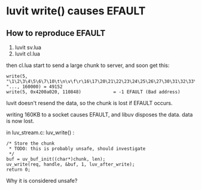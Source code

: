 luvit write() causes EFAULT
====

How to reproduce EFAULT
----
 1. luvit sv.lua 
 2. luvit cl.lua

then cl.lua start to send a large chunk to server, and soon get this:

    write(5, "\1\2\3\4\5\6\7\10\t\n\v\f\r\16\17\20\21\22\23\24\25\26\27\30\31\32\33\34\35\36\37 "..., 160000) = 49152
    write(5, 0x4200a020, 110848)            = -1 EFAULT (Bad address)


luvit doesn't resend the data, so the chunk is lost if EFAULT occurs.

writing 160KB to a socket causes EFAULT, and libuv disposes the data. data is now lost.


in luv_stream.c: luv_write() :

    /* Store the chunk
     * TODO: this is probably unsafe, should investigate
     */
    buf = uv_buf_init((char*)chunk, len);
    uv_write(req, handle, &buf, 1, luv_after_write);
    return 0;


Why it is considered unsafe?



